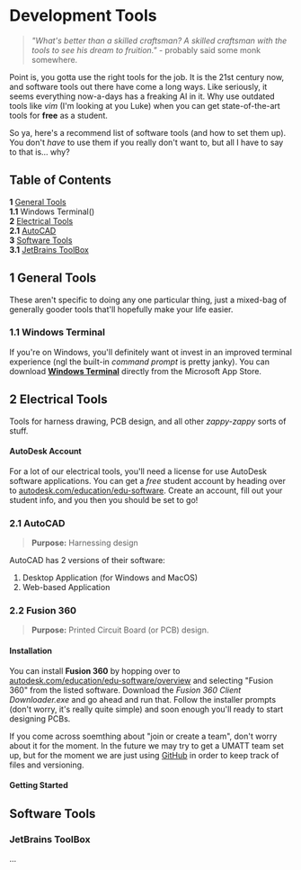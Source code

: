 # Development Tools
> _"What's better than a skilled craftsman? A skilled craftsman with the tools to see his dream to fruition."_ - probably said some monk somewhere.

Point is, you gotta use the right tools for the job. It is the 21st century now, and software tools out there have come a long ways. Like seriously, it seems everything now-a-days has a freaking AI in it. Why use outdated tools like _vim_ (I'm looking at you Luke) when you can get state-of-the-art tools for **free** as a student.

So ya, here's a recommend list of software tools (and how to set them up). You don't _have_ to use them if you really don't want to, but all I have to say to that is... why?

## Table of Contents
**1** [General Tools]()  
**1.1** Windows Terminal()  
**2** [Electrical Tools]()  
**2.1** [AutoCAD]()  
**3** [Software Tools]()  
**3.1** [JetBrains ToolBox]()  

## 1 General Tools
These aren't specific to doing any one particular thing, just a mixed-bag of generally gooder tools that'll hopefully make your life easier.

### 1.1 Windows Terminal
If you're on Windows, you'll definitely want ot invest in an improved terminal experience (ngl the built-in _command prompt_ is pretty janky). You can download **[Windows Terminal](https://apps.microsoft.com/detail/windows-terminal/9N0DX20HK701?hl=en-US&gl=US)** directly from the Microsoft App Store.

## 2 Electrical Tools
Tools for harness drawing, PCB design, and all other _zappy-zappy_ sorts of stuff.

#### AutoDesk Account
For a lot of our electrical tools, you'll need a license for use AutoDesk software applications. You can get a _free_ student account by heading over to [autodesk.com/education/edu-software](https://www.autodesk.com/education/edu-software). Create an account, fill out your student info, and you then you should be set to go!

### 2.1 AutoCAD
> **Purpose:** Harnessing design

AutoCAD has 2 versions of their software:
1. Desktop Application (for Windows and MacOS)
2. Web-based Application

### 2.2 Fusion 360
> **Purpose:** Printed Circuit Board (or PCB) design.

#### Installation
You can install **Fusion 360** by hopping over to [autodesk.com/education/edu-software/overview](https://www.autodesk.com/education/edu-software/overview) and selecting "Fusion 360" from the listed software. Download the _Fusion 360 Client Downloader.exe_ and go ahead and run that. Follow the installer prompts (don't worry, it's really quite simple) and soon enough you'll ready to start designing PCBs.

If you come across soemthing about "join or create a team", don't worry about it for the moment. In the future we may try to get a UMATT team set up, but for the moment we are just using [GitHub](https://github.com/umatt-ece/pcb-design) in order to keep track of files and versioning.

#### Getting Started

## Software Tools

### JetBrains ToolBox
...
